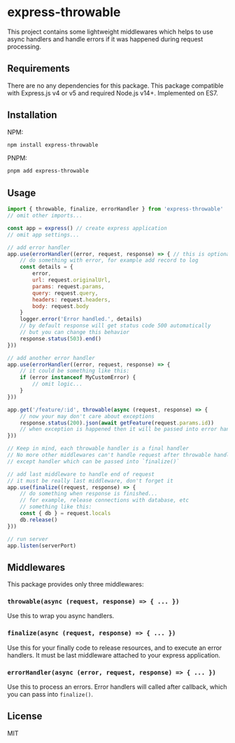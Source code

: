express-throwable
=================

This project contains some lightweight middlewares which helps
to use async handlers and handle errors if it was happened during
request processing.

Requirements
------------

There are no any dependencies for this package. This package compatible
with Express.js v4 or v5 and required Node.js v14+. Implemented on ES7.

Installation
------------

NPM:

```sh
npm install express-throwable
```

PNPM:

```sh
pnpm add express-throwable
```

Usage
-----

```js
import { throwable, finalize, errorHandler } from 'express-throwable'
// omit other imports...

const app = express() // create express application
// omit app settings...

// add error handler
app.use(errorHandler((error, request, response) => { // this is optional
    // do something with error, for example add record to log
    const details = {
        error,
        url: request.originalUrl,
        params: request.params,
        query: request.query,
        headers: request.headers,
        body: request.body
    }
    logger.error('Error handled.', details)
    // by default response will get status code 500 automatically
    // but you can change this behavior
    response.status(503).end()
}))

// add another error handler
app.use(errorHandler((error, request, response) => {
    // it could be something like this:
    if (error instanceof MyCustomError) {
        // omit logic...
    }
}))

app.get('/feature/:id', throwable(async (request, response) => {
    // now your may don't care about exceptions
    response.status(200).json(await getFeature(request.params.id))
    // when exception is happened then it will be passed into error handlers
}))

// Keep in mind, each throwable handler is a final handler
// No more other middlewares can't handle request after throwable handler,
// except handler which can be passed into `finalize()`

// add last middleware to handle end of request
// it must be really last middleware, don't forget it
app.use(finalize((request, response) => {
    // do something when response is finished...
    // for example, release connections with database, etc
    // something like this:
    const { db } = request.locals
    db.release()
}))

// run server
app.listen(serverPort)
```

Middlewares
-----------

This package provides only three middlewares:

### `throwable(async (request, response) => { ... })`
Use this to wrap you async handlers.

### `finalize(async (request, response) => { ... })`
Use this for your finally code to release resources, and to execute an error handlers.
It must be last middleware attached to your express application.

### `errorHandler(async (error, request, response) => { ... })`
Use this to process an errors. Error handlers will called after callback,
which you can pass into `finalize()`.

License
-------

MIT
